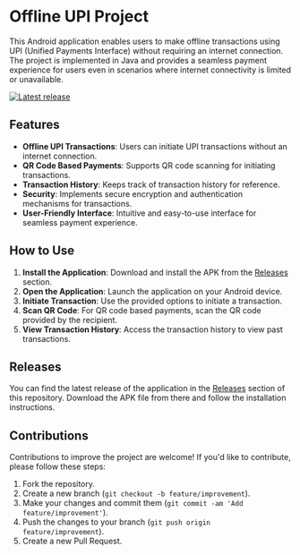 # Offline UPI Project

This Android application enables users to make offline transactions using UPI (Unified Payments Interface) without requiring an internet connection. The project is implemented in Java and provides a seamless payment experience for users even in scenarios where internet connectivity is limited or unavailable.

[![Latest release](https://img.shields.io/github/v/release/sahil-ingle/Offline-UPI?label=pre-Release&logo=github)](https://github.com/sahil-ingle/Offline-UPI/releases)

## Features

- **Offline UPI Transactions**: Users can initiate UPI transactions without an internet connection.
- **QR Code Based Payments**: Supports QR code scanning for initiating transactions.
- **Transaction History**: Keeps track of transaction history for reference.
- **Security**: Implements secure encryption and authentication mechanisms for transactions.
- **User-Friendly Interface**: Intuitive and easy-to-use interface for seamless payment experience.

## How to Use

1. **Install the Application**: Download and install the APK from the [Releases](https://github.com/sahil-ingle/Offline-UPI/releases/tag/1.0-beta) section.
2. **Open the Application**: Launch the application on your Android device.
3. **Initiate Transaction**: Use the provided options to initiate a transaction.
4. **Scan QR Code**: For QR code based payments, scan the QR code provided by the recipient.
5. **View Transaction History**: Access the transaction history to view past transactions.

## Releases

You can find the latest release of the application in the [Releases](https://github.com/sahil-ingle/Offline-UPI/releases/tag/1.0-beta) section of this repository. Download the APK file from there and follow the installation instructions.

## Contributions

Contributions to improve the project are welcome! If you'd like to contribute, please follow these steps:

1. Fork the repository.
2. Create a new branch (`git checkout -b feature/improvement`).
3. Make your changes and commit them (`git commit -am 'Add feature/improvement'`).
4. Push the changes to your branch (`git push origin feature/improvement`).
5. Create a new Pull Request.
